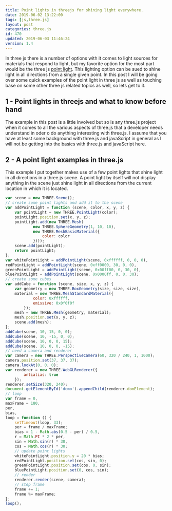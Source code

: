 ```yaml
---
title: Point lights in threejs for shining light everywhere.
date: 2019-06-02 13:22:00
tags: [js,three.js]
layout: post
categories: three.js
id: 470
updated: 2019-06-03 11:46:24
version: 1.4
---
```


In three js there is a number of options with it comes to light sources for materials that respond to light, but my favorite option for the most part would be the three js [point light](https://threejs.org/docs/#api/en/lights/PointLight). This lighting option can be sued to shine light in all directions from a single given point. In this post I will be going over some quick examples of the point light in three js as well as touching base on some other three js related topics as well, so lets get to it.

<!-- more -->

## 1 - Point lights in threejs and what to know before hand

The example in this post is a little involved but so is any three.js project when it comes to all the various aspects of three.js that a developer needs understand in oder o do anything interesting with three.js. I assume that you have at least some background with three.js and javaScript in general as I will not be getting into the basics with three.js and javaScript here.

## 2 - A point light examples in three.js

This example I put together makes use of a few point lights that shine light in all directions in a three.js scene. A point light by itself will not display anything in the scene just shine light in all directions from the current location in which it is located.

```js
var scene = new THREE.Scene();
// create some point lights and add it to the scene
var addPointLight = function (scene, color, x, y, z) {
    var pointLight = new THREE.PointLight(color);
    pointLight.position.set(x, y, z);
    pointLight.add(new THREE.Mesh(
            new THREE.SphereGeometry(1, 10, 10),
            new THREE.MeshBasicMaterial({
                color: color
            })));
    scene.add(pointLight);
    return pointLight;
};
var whitePointLight = addPointLight(scene, 0xffffff, 0, 0, 0),
redPointLight = addPointLight(scene, 0xff0000, 30, 0, 0),
greenPointLight = addPointLight(scene, 0x00ff00, 0, 30, 0),
bluePointLight = addPointLight(scene, 0x0000ff, 0, 0, 30);
// create some cubes
var addCube = function (scene, size, x, y, z) {
    var geometry = new THREE.BoxGeometry(size, size, size),
    material = new THREE.MeshStandardMaterial({
            color: 0xffffff,
            emissive: 0x0f0f0f
        });
    mesh = new THREE.Mesh(geometry, material);
    mesh.position.set(x, y, z);
    scene.add(mesh);
};
addCube(scene, 10, 15, 0, 0);
addCube(scene, 10, -15, 0, 0);
addCube(scene, 10, 0, 0, 15);
addCube(scene, 10, 0, 0, -15);
// need a camera and renderer
var camera = new THREE.PerspectiveCamera(60, 320 / 240, 1, 1000);
camera.position.set(37, 37, 37);
camera.lookAt(0, 0, 0);
var renderer = new THREE.WebGLRenderer({
        antialias: true
    });
renderer.setSize(320, 240);
document.getElementById('demo').appendChild(renderer.domElement);
// loop
var frame = 0,
maxFrame = 180,
per,
bias,
loop = function () {
    setTimeout(loop, 33);
    per = frame / maxFrame;
    bias = 1 - Math.abs(0.5 - per) / 0.5,
    r = Math.PI * 2 * per,
    sin = Math.sin(r) * 30,
    cos = Math.cos(r) * 30;
    // update point lights
    whitePointLight.position.y = 20 * bias;
    redPointLight.position.set(cos, sin, 0);
    greenPointLight.position.set(cos, 0, sin);
    bluePointLight.position.set(0, cos, sin);
    // render
    renderer.render(scene, camera);
    // step frame
    frame += 1;
    frame %= maxFrame;
};
loop();
```
